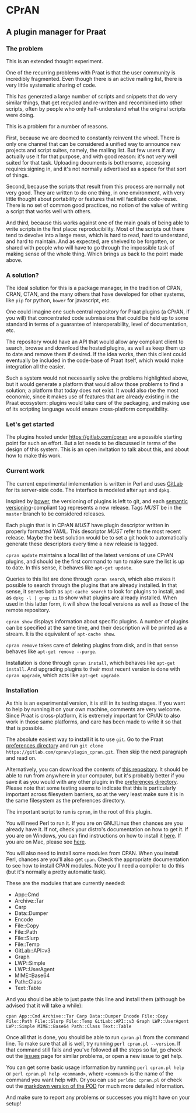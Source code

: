 CPrAN
=====

A plugin manager for Praat
--------------------------

### The problem

This is an extended thought experiment.

One of the recurring problems with Praat is that the user community is
incredibly fragmented. Even though there is an active mailing list, there is
very little systematic sharing of code.

This has generated a large number of scripts and snippets that do very similar
things, that get recycled and re-written and recombined into other scripts,
often by people who only half-understand what the original scripts were doing.

This is a problem for a number of reasons.

First, because we are doomed to constantly reinvent the wheel. There is only one
channel that can be considered a unified way to announce new projects and script
suites, namely, the mailing list. But few users if any actually use it for that
purpose, and with good reason: it's not very well suited for that task.
Uploading documents is bothersome, accessing requires signing in, and it's not
normally advertised as a space for that sort of things.

Second, because the scripts that result from this process are normally not very
good. They are written to do one thing, in one environment, with very little
thought about portability or features that will facilitate code-reuse. There is
no set of common good practices, no notion of the value of writing a script that
works well with others.

And third, because this works against one of the main goals of being able to
write scripts in the first place: reproducibility. Most of the scripts out there
tend to devolve into a large mess, which is hard to read, hard to understand,
and hard to maintain. And as expected, are shelved to be forgotten, or shared
with people who will have to go through the impossible task of making sense of
the whole thing. Which brings us back to the point made above.

### A solution?

The ideal solution for this is a package manager, in the tradition of CPAN,
CRAN, CTAN, and the many others that have developed for other systems, like
`pip` for python, `bower` for javascript, etc.

One could imagine one such central repository for Praat plugins (a CPrAN, if you
will) that concentrated code submissions that could be held up to some standard
in terms of a guarantee of interoperability, level of documentation, etc.

The repository would have an API that would allow any compliant client to
search, browse and download the hosted plugins, as well as keep them up to date
and remove them if desired. If the idea works, then this client could eventually
be included in the code-base of Praat itself, which would make integration all
the easier.

Such a system would not necessarily solve the problems highlighted above, but it
would generate a platform that would allow those problems to find a solution; a
platform that today does not exist. It would also rbe the most economic, since
it makes use of features that are already existing in the Praat ecosystem:
plugins  would take care of the packaging, and making use of its scripting
language would ensure cross-platform compatibility.

### Let's get started

The plugins hosted under <https://gitlab.com/cpran> are a possible starting
point for such an effort. But a lot needs to be discussed in terms of the design
of this system. This is an open invitation to talk about this, and about how to
make this work.

### Current work

The current experimental imlementation is written in Perl and uses
[GitLab][] for its server-side code. The interface is modeled after `apt`
and `dpkg`.

Inspired by [bower][], the versioning of plugins is left to git, and each
[semantic versioning][semver]-compliant tag represents a new release.
Tags _MUST_ be in the `master` branch to be considered releases.

Each plugin that is in CPrAN _MUST_ have plugin descriptor written in
properly formatted YAML. This descriptor _MUST_ refer to the most recent
release. Maybe the best solution would be to set a git hook to
automatically generate these descriptors every time a new release is
tagged.

`cpran update` maintains a local list of the latest versions of use CPrAN
plugins, and should be the first command to run to make sure the list is up to
date. In this sense, it behaves like `apt-get update`.

Queries to this list are done through `cpran search`, which also makes it
possible to search through the plugins that are already installed. In that
sense, it serves both as `apt-cache search` to look for plugins to install, and
as `dpkg -l | grep ii` to show what plugins are already installed. When used in
this latter form, it will show the local versions as well as those of the remote
repository.

`cpran show` displays information about specific plugins. A number of plugins
can be specified at the same time, and their description will be printed as a
stream. It is the equivalent of `apt-cache show`.

`cpran remove` takes care of deleting plugins from disk, and in that sense
behaves like  `apt-get remove --purge`.

Installation is done through `cpran install`, which behaves like
`apt-get install`. And upgrading plugins to their most recent version is done
with `cpran upgrade`, which acts like `apt-get upgrade`.

### Installation

As this is an experimental version, it is still in its testing stages. If you
want to help by running it on your own machine, comments are very welcome. Since
Praat is cross-platform, it is extremely important for CPrAN to also work in
those same platforms, and care has been made to write it so that that is
possible.

The absolute easiest way to install it is to use `git`. Go to the Praat
[preferences directory][] and run
`git clone https://gitlab.com/cpran/plugin_cpran.git`. Then skip the next
paragraph and read on.

Alternatively, you can download the contents of [this repository][zip]. It
should be able to run from anywhere in your computer, but it's probably better
if you save it as you would with any other plugin: in the [preferences
directory][]. Please note that some testing seems to indicate that this is
particularly important across filesystem barriers, so at the very least make
sure it is in the same filesystem as the preferences directory.

The important script to run is `cpran`, in the root of this plugin.

You will need Perl to run it. If you are on GNU/Linux then chances are you
already have it. If not, check your distro's documentation on how to get it. If
you are on Windows, you can find instructions on how to install it
[here][winperl]. If you are on Mac, please see [here][macperl].

You will also need to install some modules from CPAN. When you install Perl,
chances are you'll also get `cpan`. Check the appropriate documentation to see
how to install CPAN modules. Note you'll need a compiler to do this (but it's
normally a pretty automatic task).

These are the modules that are currently needed:

* App::Cmd
* Archive::Tar
* Carp
* Data::Dumper
* Encode
* File::Copy
* File::Path
* File::Slurp
* File::Temp
* GitLab::API::v3
* Graph
* LWP::Simple
* LWP::UserAgent
* MIME::Base64
* Path::Class
* Text::Table

And you should be able to just paste this line and install them (although be
advised that it will take a while):

    cpan App::Cmd Archive::Tar Carp Data::Dumper Encode File::Copy File::Path File::Slurp File::Temp GitLab::API::v3 Graph LWP::UserAgent LWP::Simple MIME::Base64 Path::Class Text::Table

Once all that is done, you should be able to run `cpran.pl` from the command
line. To make sure that all is well, try running `perl cpran.pl --version`.
If that command still fails and you've followed all the steps so far, go check
out the [issues][] page for similar problems, or open a new issue to get help. 

You can get some basic usage information by running `perl cpran.pl help` or
`perl cpran.pl help <command>`, where `<command>` is the name of the command
you want help with. Or you can use `perldoc cpran.pl` or check out the [markdown
version of the POD][mainpod] for much more detailed information.

And make sure to report any problems or successes you might have on your setup!

[gitlab]: https://gitlab.com
[bower]: https://github.com/bower/bower
[zip]: https://gitlab.com/cpran/plugin_cpran/repository/archive.zip?ref=master
[semver]: http://semver.org
[preferences directory]: http://www.fon.hum.uva.nl/praat/manual/preferences_directory.html
[winperl]: http://learn.perl.org/installing/windows.html
[macperl]: http://learn.perl.org/installing/osx.html
[issues]: https://gitlab.com/cpran/plugin_cpran/issues
[mainpod]: https://gitlab.com/cpran/plugin_cpran/blob/master/doc/cpran.md
